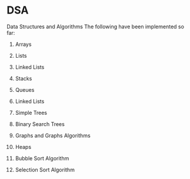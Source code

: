 # DSA
Data Structures and Algorithms
The following have been implemented so far:

1. Arrays

2. Lists

3. Linked Lists

4. Stacks

5. Queues

6. Linked Lists

7. Simple Trees

8. Binary Search Trees

9. Graphs and Graphs Algorithms

10. Heaps 

11. Bubble Sort Algorithm

12. Selection Sort Algorithm

